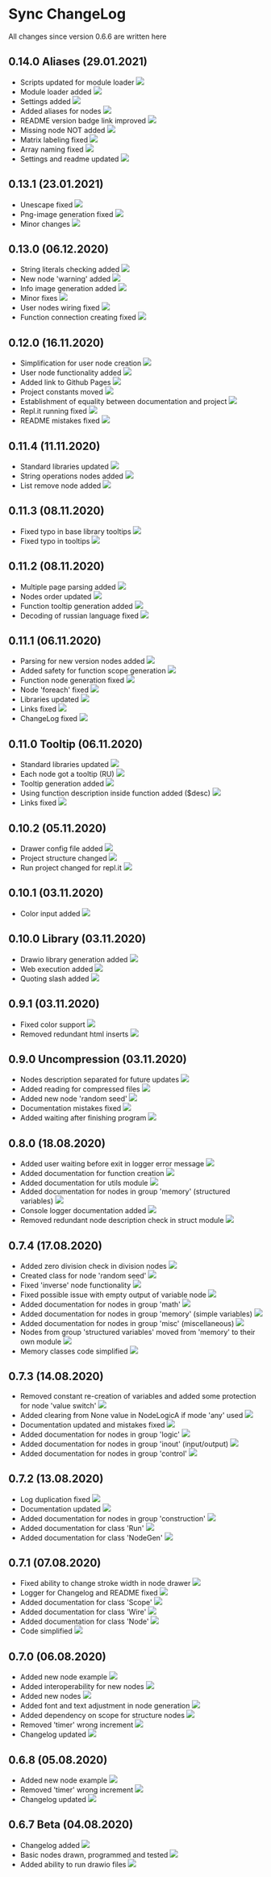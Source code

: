 # Sync ChangeLog
All changes since version 0.6.6 are written here
## 0.14.0 Aliases (29.01.2021)
+ Scripts updated for module loader [![](https://img.shields.io/badge/-new-green.svg)](https://github.com/octo-gone/sync-execution/commit/077836c566e846647ff89e8b137546f946556cfa)
+ Module loader added [![](https://img.shields.io/badge/-new-green.svg)](https://github.com/octo-gone/sync-execution/commit/2522e17f56fd372f110672fad135d849ef39f08a)
+ Settings added [![](https://img.shields.io/badge/-new-green.svg)](https://github.com/octo-gone/sync-execution/commit/c29d5535db65ba897522b8a00f76afe4d0613584)
+ Added aliases for nodes [![](https://img.shields.io/badge/-new-green.svg)](https://github.com/octo-gone/sync-execution/commit/6d5baf2a55c118db757fd170eb242bc4072516fe)
+ README version badge link improved [![](https://img.shields.io/badge/-new-green.svg)](https://github.com/octo-gone/sync-execution/commit/0681a2d24d8d3bb1e53cb43653772b00f7095c8d)
+ Missing node NOT added [![](https://img.shields.io/badge/-fix-orange.svg)](https://github.com/octo-gone/sync-execution/commit/e5c62623a5af482682e649daf2886e7c6338db03)
+ Matrix labeling fixed [![](https://img.shields.io/badge/-fix-orange.svg)](https://github.com/octo-gone/sync-execution/commit/7a669925c10b3ff32a0ae8d4c1d11e46fff1d458)
+ Array naming fixed [![](https://img.shields.io/badge/-fix-orange.svg)](https://github.com/octo-gone/sync-execution/commit/b3867db239e99a183d259fdd89a42de0c0610a4f)
+ Settings and readme updated [![](https://img.shields.io/badge/-chore-cea262.svg)](https://github.com/octo-gone/sync-execution/commit/f35d0fd36d2ea64678ea6f76aaf69a8069c3be8f)
## 0.13.1 (23.01.2021)
+ Unescape fixed [![](https://img.shields.io/badge/-fix-orange.svg)](https://github.com/octo-gone/sync-execution/commit/9c28bb1cb4d9baa4429cda05dbaa3ee5f2238c59)
+ Png-image generation fixed [![](https://img.shields.io/badge/-fix-orange.svg)](https://github.com/octo-gone/sync-execution/commit/4b57f1fd2d939ba0bc2c36ba8b24352ac3a680b5)
+ Minor changes [![](https://img.shields.io/badge/-chore-cea262.svg)](https://github.com/octo-gone/sync-execution/commit/542350d81dfc8cb1269c287baaa2582e06370a51)
## 0.13.0 (06.12.2020)
+ String literals checking added [![](https://img.shields.io/badge/-new-green.svg)](https://github.com/octo-gone/sync-execution/commit/78923a8b60df738bb97d12e17b2e863d405cc8b8)
+ New node 'warning' added [![](https://img.shields.io/badge/-new-green.svg)](https://github.com/octo-gone/sync-execution/commit/5a55db394443347a480b5bedda4c2925aa7df8c6)
+ Info image generation added [![](https://img.shields.io/badge/-new-green.svg)](https://github.com/octo-gone/sync-execution/commit/3d1e2cf359a5fe60a14ddf9a79b6f20faf5a1f64)
+ Minor fixes [![](https://img.shields.io/badge/-fix-orange.svg)](https://github.com/octo-gone/sync-execution/commit/519cfb06f367305a39c0dfb55264eea7a656c115)
+ User nodes wiring fixed [![](https://img.shields.io/badge/-fix-orange.svg)](https://github.com/octo-gone/sync-execution/commit/63881d94531c89736f31b9c954ee60478fb7161b)
+ Function connection creating fixed [![](https://img.shields.io/badge/-fix-orange.svg)](https://github.com/octo-gone/sync-execution/commit/7568cdea7a932e41a8c92b58917744081dd21b7e)
## 0.12.0 (16.11.2020)
+ Simplification for user node creation [![](https://img.shields.io/badge/-new-green.svg)](https://github.com/octo-gone/sync-execution/commit/033a8350a00ebcdc884319e17739fb6b1696c833)
+ User node functionality added [![](https://img.shields.io/badge/-new-green.svg)](https://github.com/octo-gone/sync-execution/commit/69b4228a3b6747d6be9367d57e223704105ed802)
+ Added link to Github Pages [![](https://img.shields.io/badge/-new-green.svg)](https://github.com/octo-gone/sync-execution/commit/13eee076e77c851d90046753101298bebe0346ae)
+ Project constants moved [![](https://img.shields.io/badge/-new-green.svg)](https://github.com/octo-gone/sync-execution/commit/da8a2ffe5db76707dcebf7bbc1ece52d64f76d36)
+ Establishment of equality between documentation and project [![](https://img.shields.io/badge/-fix-orange.svg)](https://github.com/octo-gone/sync-execution/commit/8c3b1f3993a6ba2741c91267eedbf0c1822fd341)
+ Repl.it running fixed [![](https://img.shields.io/badge/-fix-orange.svg)](https://github.com/octo-gone/sync-execution/commit/ecfb6955a71dec8b93fbb655e7975e4f7a79622c)
+ README mistakes fixed [![](https://img.shields.io/badge/-fix-orange.svg)](https://github.com/octo-gone/sync-execution/commit/1509b402a99cf05bd722d494f0f332abb0c56086)
## 0.11.4 (11.11.2020)
+ Standard libraries updated [![](https://img.shields.io/badge/-new-green.svg)](https://github.com/octo-gone/sync-execution/commit/d64f7dd6779050b7e54e4e9186eaf0d2e8d72a03)
+ String operations nodes added [![](https://img.shields.io/badge/-new-green.svg)](https://github.com/octo-gone/sync-execution/commit/0eeff2b3958716f719fccd3f396094ee86d7b3f2)
+ List remove node added [![](https://img.shields.io/badge/-new-green.svg)](https://github.com/octo-gone/sync-execution/commit/84314b56756b6c32e0d4721b2e0713889915b13c)
## 0.11.3 (08.11.2020)
+ Fixed typo in base library tooltips [![](https://img.shields.io/badge/-fix-orange.svg)](https://github.com/octo-gone/sync-execution/commit/f37e7b1ed88732bc80c244cb5b06b142bb68f27c)
+ Fixed typo in tooltips [![](https://img.shields.io/badge/-fix-orange.svg)](https://github.com/octo-gone/sync-execution/commit/5c9a88f02b33cadf7860ba164711341b9a3643d2)
## 0.11.2 (08.11.2020)
+ Multiple page parsing added [![](https://img.shields.io/badge/-new-green.svg)](https://github.com/octo-gone/sync-execution/commit/7b0e1bd37eb1507812b49f6b8e24fa6bef023816)
+ Nodes order updated [![](https://img.shields.io/badge/-new-green.svg)](https://github.com/octo-gone/sync-execution/commit/29e8dd97aabc7416c723289b37b0fbae77ac19d5)
+ Function tooltip generation added [![](https://img.shields.io/badge/-new-green.svg)](https://github.com/octo-gone/sync-execution/commit/16d86a0efa6b70997bb16a062de7b841a5381ace)
+ Decoding of russian language fixed [![](https://img.shields.io/badge/-fix-orange.svg)](https://github.com/octo-gone/sync-execution/commit/980d7a169ed4c3157a74dd31e871b1d669011493)
## 0.11.1 (06.11.2020)
+ Parsing for new version nodes added [![](https://img.shields.io/badge/-new-green.svg)](https://github.com/octo-gone/sync-execution/commit/0dc3ba9af5008e907f57bbca7c4cd645f91f6191)
+ Added safety for function scope generation [![](https://img.shields.io/badge/-new-green.svg)](https://github.com/octo-gone/sync-execution/commit/fdb48de18d6c1bde246f67aae3da46c939270757)
+ Function node generation fixed [![](https://img.shields.io/badge/-fix-orange.svg)](https://github.com/octo-gone/sync-execution/commit/95a7d2b145468376f92f0f55f3bc569ff29e3cae)
+ Node 'foreach' fixed [![](https://img.shields.io/badge/-fix-orange.svg)](https://github.com/octo-gone/sync-execution/commit/d0c3ea815e449592b03916002f54fea4c2bcc2f6)
+ Libraries updated [![](https://img.shields.io/badge/-fix-orange.svg)](https://github.com/octo-gone/sync-execution/commit/2c3d7e7279d09cc4243c3c70bfb5e46baf975d02)
+ Links fixed [![](https://img.shields.io/badge/-fix-orange.svg)](https://github.com/octo-gone/sync-execution/commit/1560591fa10a819d50551b13d4705b2345a88512)
+ ChangeLog fixed [![](https://img.shields.io/badge/-fix-orange.svg)](https://github.com/octo-gone/sync-execution/commit/64175c322e1569daf22f4fa59de45881f71d8cc5)
## 0.11.0 Tooltip (06.11.2020)
+ Standard libraries updated [![](https://img.shields.io/badge/-new-green.svg)](https://github.com/octo-gone/sync-execution/commit/32f61b6a6fccb14080bbe6a7272ff5340b59b909)
+ Each node got a tooltip (RU) [![](https://img.shields.io/badge/-new-green.svg)](https://github.com/octo-gone/sync-execution/commit/70056c9128d6fe329add32781b1e227a6a84bff9)
+ Tooltip generation added [![](https://img.shields.io/badge/-new-green.svg)](https://github.com/octo-gone/sync-execution/commit/c6479ad24165f0c66ae24bc5347a300f8419c1a9)
+ Using function description inside function added ($desc) [![](https://img.shields.io/badge/-new-green.svg)](https://github.com/octo-gone/sync-execution/commit/d9cd3e1edbc36f32a08596eb22abf245ba5c0de7)
+ Links fixed [![](https://img.shields.io/badge/-fix-orange.svg)](https://github.com/octo-gone/sync-execution/commit/690e39c144ee7d5db3e02db01e899d1fc326de68)
## 0.10.2 (05.11.2020)
+ Drawer config file added [![](https://img.shields.io/badge/-new-green.svg)](https://github.com/octo-gone/sync-execution/commit/0aca39b25500b529d2eb368d5032981ae8fdd9a6)
+ Project structure changed [![](https://img.shields.io/badge/-chore-cea262.svg)](https://github.com/octo-gone/sync-execution/commit/1af332875484152d7864c71e22ef61973d66fb1a)
+ Run project changed for repl.it [![](https://img.shields.io/badge/-chore-cea262.svg)](https://github.com/octo-gone/sync-execution/commit/ba10d406e8a0c5a3d24e5d13f0d18f00838aecf5)
## 0.10.1 (03.11.2020)
+ Color input added [![](https://img.shields.io/badge/-new-green.svg)](https://github.com/octo-gone/sync-execution/commit/feb2a8431a3012072b98e6cbffdf4f2e50e72a8d)
## 0.10.0 Library (03.11.2020)
+ Drawio library generation added [![](https://img.shields.io/badge/-new-green.svg)](https://github.com/octo-gone/sync-execution/commit/a411593035366330a8add07631d52a678ac1978c)
+ Web execution added [![](https://img.shields.io/badge/-new-green.svg)](https://github.com/octo-gone/sync-execution/commit/f8474e509aeec713981618658166e9e981a69ba2)
+ Quoting slash added [![](https://img.shields.io/badge/-fix-orange.svg)](https://github.com/octo-gone/sync-execution/commit/cec0b2a60dd60e9d0750facfe9be1cae07561108)
## 0.9.1 (03.11.2020)
+ Fixed color support [![](https://img.shields.io/badge/-fix-orange.svg)](https://github.com/octo-gone/sync-execution/commit/56e349bea1bb1d3b8ea2648817aff5d29d61fa21)
+ Removed redundant html inserts [![](https://img.shields.io/badge/-fix-orange.svg)](https://github.com/octo-gone/sync-execution/commit/21649864c149c9b7fcc9b2e806c377ee7409695b)
## 0.9.0 Uncompression (03.11.2020)
+ Nodes description separated for future updates [![](https://img.shields.io/badge/-new-green.svg)](https://github.com/octo-gone/sync-execution/commit/6f6786770774612aef8a548f0537a01e96110aa5)
+ Added reading for compressed files [![](https://img.shields.io/badge/-new-green.svg)](https://github.com/octo-gone/sync-execution/commit/e73affc38bba79e892be7c580a70772dd10e7905)
+ Added new node 'random seed' [![](https://img.shields.io/badge/-new-green.svg)](https://github.com/octo-gone/sync-execution/commit/51d4d347e0428bd6638f06f267fd7c61f33e3937)
+ Documentation mistakes fixed [![](https://img.shields.io/badge/-docs-lightgrey.svg)](https://github.com/octo-gone/sync-execution/commit/31c0363d436d14d8a0f3c3c54f7ba3e4cf8b83e7)
+ Added waiting after finishing program [![](https://img.shields.io/badge/-chore-cea262.svg)](https://github.com/octo-gone/sync-execution/commit/445695cc8bb86196b7f4ff83e42ede87216ae0d2)
## 0.8.0 (18.08.2020)
+ Added user waiting before exit in logger error message [![](https://img.shields.io/badge/-new-green.svg)](https://github.com/octo-gone/sync-execution/commit/bccaf2e80ab494e14b3574d4a411d3c78e585720)
+ Added documentation for function creation [![](https://img.shields.io/badge/-docs-lightgrey.svg)](https://github.com/octo-gone/sync-execution/commit/9f8859b8912e09ac3fb8e98327ccf1f8aa0ddc71)
+ Added documentation for utils module [![](https://img.shields.io/badge/-docs-lightgrey.svg)](https://github.com/octo-gone/sync-execution/commit/d242e0761310e07a8428445cab33c02891575497)
+ Added documentation for nodes in group 'memory' (structured variables) [![](https://img.shields.io/badge/-docs-lightgrey.svg)](https://github.com/octo-gone/sync-execution/commit/b666eeefebb0a5e29c0f62710aa6802fd1cc48c5)
+ Console logger documentation added [![](https://img.shields.io/badge/-docs-lightgrey.svg)](https://github.com/octo-gone/sync-execution/commit/a76b324490e9433cc77d21a3baa6a82572f54916)
+ Removed redundant node description check in struct module [![](https://img.shields.io/badge/-chore-cea262.svg)](https://github.com/octo-gone/sync-execution/commit/dd9fb1640c2e2686039525247915ef32cd1f0233)
## 0.7.4 (17.08.2020)
+ Added zero division check in division nodes [![](https://img.shields.io/badge/-new-green.svg)](https://github.com/octo-gone/sync-execution/commit/2c2068865a0b8b398b1776fd44e646b486bb7f55)
+ Created class for node 'random seed' [![](https://img.shields.io/badge/-new-green.svg)](https://github.com/octo-gone/sync-execution/commit/41564e702f7d6ebab51157e21992de0cf95039b7)
+ Fixed 'inverse' node functionality [![](https://img.shields.io/badge/-fix-orange.svg)](https://github.com/octo-gone/sync-execution/commit/f17fd442086ad02e0fda556eda9356f30d1136a5)
+ Fixed possible issue with empty output of variable node [![](https://img.shields.io/badge/-fix-orange.svg)](https://github.com/octo-gone/sync-execution/commit/4613d29026c78c3ba8dc51267678d944ee591e0a)
+ Added documentation for nodes in group 'math' [![](https://img.shields.io/badge/-docs-lightgrey.svg)](https://github.com/octo-gone/sync-execution/commit/49f3875884f1de267019ff013cfac3cbb992b323)
+ Added documentation for nodes in group 'memory' (simple variables) [![](https://img.shields.io/badge/-docs-lightgrey.svg)](https://github.com/octo-gone/sync-execution/commit/097175a127ea10d34e222cc318ce925d5fc4450b)
+ Added documentation for nodes in group 'misc' (miscellaneous) [![](https://img.shields.io/badge/-docs-lightgrey.svg)](https://github.com/octo-gone/sync-execution/commit/f632bb4cf5c019b6cac9a729db8863fe8750f069)
+ Nodes from group 'structured variables' moved from 'memory' to their own module [![](https://img.shields.io/badge/-chore-cea262.svg)](https://github.com/octo-gone/sync-execution/commit/303e1c200ab240f4e7f1b50b508b6f0b3c429f1b)
+ Memory classes code simplified [![](https://img.shields.io/badge/-chore-cea262.svg)](https://github.com/octo-gone/sync-execution/commit/6dab19f171f6c9864c464434b282648bc7d4f681)
## 0.7.3 (14.08.2020)
+ Removed constant re-creation of variables and added some protection for node 'value switch' [![](https://img.shields.io/badge/-fix-orange.svg)](https://github.com/octo-gone/sync-execution/commit/47c21a34e18074afe32e78ddd261d58b6a4ffd8c)
+ Added clearing from None value in NodeLogicA if mode 'any' used [![](https://img.shields.io/badge/-fix-orange.svg)](https://github.com/octo-gone/sync-execution/commit/a4700cb3e62b60dfd18b845ab384ebb23b8b2169)
+ Documentation updated and mistakes fixed [![](https://img.shields.io/badge/-docs-lightgrey.svg)](https://github.com/octo-gone/sync-execution/commit/3c06cf1c25572545129c5e7cd7b5fc076664fc17)
+ Added documentation for nodes in group 'logic' [![](https://img.shields.io/badge/-docs-lightgrey.svg)](https://github.com/octo-gone/sync-execution/commit/3e8b003218d58486d690d8390d44fe8ca409407c)
+ Added documentation for nodes in group 'inout' (input/output) [![](https://img.shields.io/badge/-docs-lightgrey.svg)](https://github.com/octo-gone/sync-execution/commit/fa738a479bebbd619179419d45540f2be845e96c)
+ Added documentation for nodes in group 'control' [![](https://img.shields.io/badge/-docs-lightgrey.svg)](https://github.com/octo-gone/sync-execution/commit/42dbce705075b70f9125749faa8a1f99e4cc3efe)
## 0.7.2 (13.08.2020)
+ Log duplication fixed [![](https://img.shields.io/badge/-fix-orange.svg)](https://github.com/octo-gone/sync-execution/commit/9436cd1e1c4360c24423e94789f71d82bca57dfc)
+ Documentation updated [![](https://img.shields.io/badge/-docs-lightgrey.svg)](https://github.com/octo-gone/sync-execution/commit/1a72e72b23329adbe5555b495aca75c3fb45f641)
+ Added documentation for nodes in group 'construction' [![](https://img.shields.io/badge/-docs-lightgrey.svg)](https://github.com/octo-gone/sync-execution/commit/2c7c711f3784326712f727c90060042a499b8b61)
+ Added documentation for class 'Run' [![](https://img.shields.io/badge/-docs-lightgrey.svg)](https://github.com/octo-gone/sync-execution/commit/15d27b7b31c8d56370fc36dda5d86034724e71c5)
+ Added documentation for class 'NodeGen' [![](https://img.shields.io/badge/-docs-lightgrey.svg)](https://github.com/octo-gone/sync-execution/commit/15d27b7b31c8d56370fc36dda5d86034724e71c5)
## 0.7.1 (07.08.2020)
+ Fixed ability to change stroke width in node drawer [![](https://img.shields.io/badge/-fix-orange.svg)](https://github.com/octo-gone/sync-execution/commit/c9ef01705520b0972d679333473ec25bedd8c4cd)
+ Logger for Changelog and README fixed [![](https://img.shields.io/badge/-fix-orange.svg)](https://github.com/octo-gone/sync-execution/commit/82f8700e142fdff858e6347a141deeab3f0e02dc)
+ Added documentation for class 'Scope' [![](https://img.shields.io/badge/-docs-lightgrey.svg)](https://github.com/octo-gone/sync-execution/commit/34b8faecadfa0f0f9578c566a1ac76f010e47169)
+ Added documentation for class 'Wire' [![](https://img.shields.io/badge/-docs-lightgrey.svg)](https://github.com/octo-gone/sync-execution/commit/0885b1a323eb83ee6220d2e44059514ec1608d49)
+ Added documentation for class 'Node' [![](https://img.shields.io/badge/-docs-lightgrey.svg)](https://github.com/octo-gone/sync-execution/commit/1adfda62f2106a11dd83fff5061b371fecff6968)
+ Code simplified [![](https://img.shields.io/badge/-chore-cea262.svg)](https://github.com/octo-gone/sync-execution/commit/ec77bd53a5d4a9b410c8857bb309903ed0b3de3d)
## 0.7.0 (06.08.2020)
+ Added new node example [![](https://img.shields.io/badge/-new-green.svg)](https://github.com/octo-gone/sync-execution/commit/dfcb43a6274aacc5858b5f2b0e5f62982ca9bc49)
+ Added interoperability for new nodes [![](https://img.shields.io/badge/-new-green.svg)](https://github.com/octo-gone/sync-execution/commit/bc9afb8a82bf6df1fd01e79e0a877e46f9e300f6)
+ Added new nodes [![](https://img.shields.io/badge/-new-green.svg)](https://github.com/octo-gone/sync-execution/commit/15fe6dc94cc7e787521c80d82ddd4f1175bb8b70)
+ Added font and text adjustment in node generation [![](https://img.shields.io/badge/-new-green.svg)](https://github.com/octo-gone/sync-execution/commit/5c146d296836d3425fb0e9807a8614be648a194b)
+ Added dependency on scope for structure nodes [![](https://img.shields.io/badge/-fix-orange.svg)](https://github.com/octo-gone/sync-execution/commit/c1455bd780f58d3ef1425fca17a11b23de92edd4)
+ Removed 'timer' wrong increment [![](https://img.shields.io/badge/-fix-orange.svg)](https://github.com/octo-gone/sync-execution/commit/17619ebde07680652ee368e69f56415780146f8b)
+ Changelog updated [![](https://img.shields.io/badge/-style-blue.svg)](https://github.com/octo-gone/sync-execution/commit/f106dfdb4b57dd42edee780ca427d849eae2cfcf)
## 0.6.8 (05.08.2020)
+ Added new node example [![](https://img.shields.io/badge/-new-green.svg)](https://github.com/octo-gone/sync-execution/commit/dfcb43a6274aacc5858b5f2b0e5f62982ca9bc49)
+ Removed 'timer' wrong increment [![](https://img.shields.io/badge/-fix-orange.svg)](https://github.com/octo-gone/sync-execution/commit/17619ebde07680652ee368e69f56415780146f8b)
+ Changelog updated [![](https://img.shields.io/badge/-style-blue.svg)](https://github.com/octo-gone/sync-execution)
## 0.6.7 Beta (04.08.2020)
+ Changelog added [![](https://img.shields.io/badge/-new-green.svg)](https://github.com/octo-gone/sync-execution)
+ Basic nodes drawn, programmed and tested [![](https://img.shields.io/badge/-new-green.svg)](https://github.com/octo-gone/sync-execution)
+ Added ability to run drawio files  [![](https://img.shields.io/badge/-new-green.svg)](https://github.com/octo-gone/sync-execution)